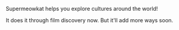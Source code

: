 Supermeowkat helps you explore cultures around the world!

It does it through film discovery now. But it'll add more ways soon.
